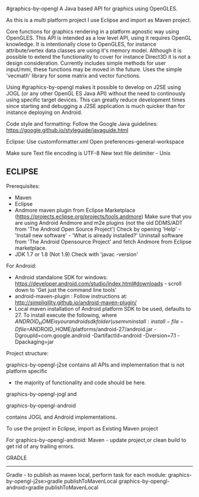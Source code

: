 #graphics-by-opengl
A Java based API for graphics using OpenGLES.

As this is a multi platform project I use Eclipse and import as Maven project.

Core functions for graphics rendering in a platform agnostic way using OpenGLES.
This API is intended as a low level API, using it requires OpenGL knowledge.
It is intentionally close to OpenGLES, for instance attribute/vertex data classes are using it's memory model. 
Although it is possible to extend the functionality to cover for instance Direct3D it is not a design consideration.
Currently includes simple methods for user input/mmi, these functions may be moved in the future. 
Uses the simple 'vecmath' library for some matrix and vector functions.

Using #graphics-by-opengl makes it possible to develop on J2SE using JOGL (or any other OpenGL ES Java API) without the need to continously using specific target devices.
This can greatly reduce development times since starting and debugging a J2SE application is much quicker than for instance deploying on Android.

Code style and formatting:
Follow the Google Java guidelines:
https://google.github.io/styleguide/javaguide.html

Eclipse:
Use customformatter.xml
Open preferences-general-workspace

Make sure Text file encoding is UTF-8
New text file delimiter - Unix


ECLIPSE 
----------------------------------------------------------------------
Prerequisites:
- Maven
- Eclipse
- Andmore maven plugin from Eclipse Marketplace (https://projects.eclipse.org/projects/tools.andmore)
Make sure that you are using Android Andmore and m2e plugins (not the old DDMS/ADT from 'The Android Open Source Project')
Check by opening 'Help' - 'Install new software' - 'What is already installed?' 
Uninstall software from 'The Android Opensource Project' and fetch Andmore from Eclipse marketplace.
- JDK 1.7 or 1.8 (Not 1.9)
Check with 'javac -version' 

For Android:
- Android standalone SDK for windows:
https://developer.android.com/studio/index.html#downloads - scroll down to 'Get just the command line tools'
- android-maven-plugin : Follow instructions at: http://simpligility.github.io/android-maven-plugin/
- Local maven installation of Android platform SDK to be used, defaults to 27.
To install execute the following, where $ANDROID_HOME is your android sdk folder (use %ANDROID_HOME% on Windows):
mvn install:install-file -Dfile=$ANDROID_HOME/platforms/android-27/android.jar -DgroupId=com.google.android -DartifactId=android -Dversion=7.1 -Dpackaging=jar

Project structure:

graphics-by-opengl-j2se contains all APIs and implementation that is not platform specific
- the majority of functionality and code should be here.

graphics-by-opengl-jogl and

graphics-by-opengl-android

contains JOGL and Android implementations.

To use the project in Eclipse, import as Existing Maven project

For graphics-by-opengl-android:
Maven - update project,or clean build to get rid of any trailing errors.


GRADLE

----------------------------------------------------------------------

Gradle - to publish as maven local, perform task for each module:
graphics-by-opengl-j2se>gradle publishToMavenLocal
graphics-by-opengl-android>gradle publishToMavenLocal

